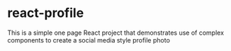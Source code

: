 # react-profile

This is a simple one page React project that demonstrates use of complex components to create a social media style profile photo
